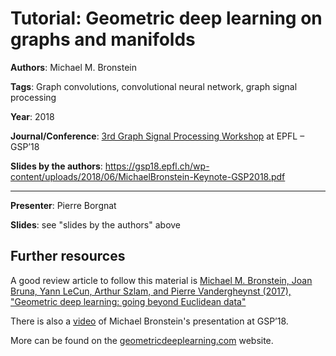 # Tutorial: Geometric deep learning on graphs and manifolds

**Authors**: Michael M. Bronstein

**Tags**: Graph convolutions, convolutional neural network, graph signal processing

**Year**: 2018

**Journal/Conference**:  [3rd Graph Signal Processing Workshop](https://gsp18.epfl.ch/) at EPFL – GSP’18

**Slides by the authors**: https://gsp18.epfl.ch/wp-content/uploads/2018/06/MichaelBronstein-Keynote-GSP2018.pdf

---

**Presenter**: Pierre Borgnat

**Slides**: see "slides by the authors" above

## Further resources

A good review article to follow this material is [Michael M. Bronstein, Joan Bruna, Yann LeCun, Arthur Szlam, and Pierre Vandergheynst (2017), "Geometric deep learning: going beyond Euclidean data"](https://arxiv.org/abs/1611.08097)

There is also a [video](https://gsp18.epfl.ch/wp-content/uploads/2018/06/Bronstein.mp4) of Michael Bronstein's presentation at GSP’18.

More can be found on the [geometricdeeplearning.com](http://geometricdeeplearning.com/) website.
